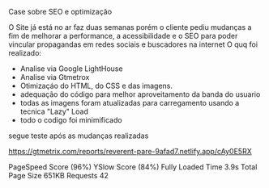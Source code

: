 Case sobre SEO e optimização


O Site já está no ar faz duas semanas porém o cliente pediu mudanças a fim de melhorar a performance, a acessibilidade e o SEO para poder vincular propagandas em redes sociais e buscadores na internet
O quq foi realizado:
- Analise via Google LightHouse
- Analise via Gtmetrox
- Otimizaçáo do HTML, do CSS e das imagens.
- adequação do código para melhor aproveitamento da banda do usuario
- todas as imagens foram atualizadas para carregamento usando a tecnica "Lazy" Load
- todo o codigo foi minimificado

 segue teste após as mudanças realizadas

https://gtmetrix.com/reports/reverent-pare-9afad7.netlify.app/cAy0E5RX

PageSpeed Score
(96%) 
YSlow Score
(84%) 
Fully Loaded Time
3.9s 
Total Page Size
651KB 
Requests
42 
